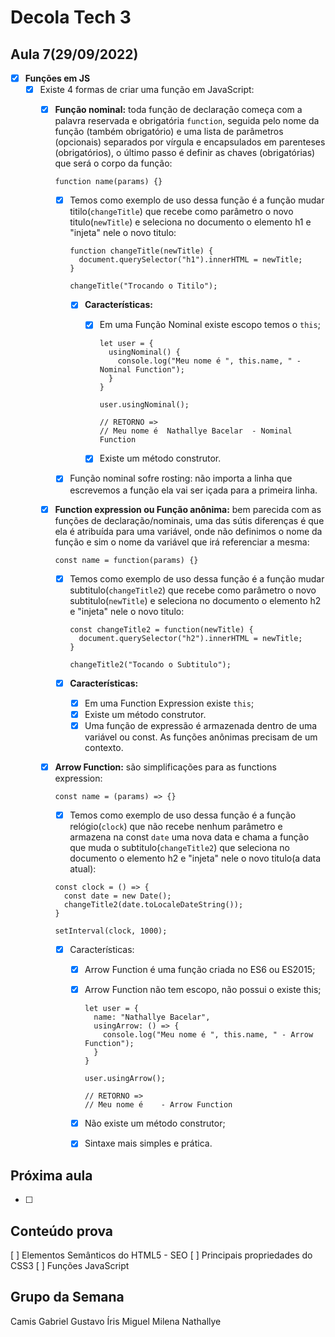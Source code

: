 # Decola Tech 3

## Aula 7(29/09/2022)

- [x] **Funções em JS**
  - [x] Existe 4 formas de criar uma função em JavaScript:
    - [x] **Função nominal:**  toda função de declaração começa com a palavra reservada e obrigatória `function`, seguida pelo nome da função (também obrigatório) e uma lista de parâmetros (opcionais) separados por vírgula e encapsulados em parenteses (obrigatórios), o último passo é definir as chaves (obrigatórias) que será o corpo da função:

      ```  JS
      function name(params) {}
      ```

      - [x] Temos como exemplo de uso dessa função é a função mudar titilo(`changeTitle`) que recebe como parâmetro o novo titulo(`newTitle`) e seleciona no documento o elemento h1 e "injeta" nele o novo titulo:

        ``` JS
        function changeTitle(newTitle) {
          document.querySelector("h1").innerHTML = newTitle;
        }

        changeTitle("Trocando o Titilo");
        ```

        - [x] **Características:**
          - [x] Em uma Função Nominal existe escopo temos o `this`;

            ``` JS
            let user = {
              usingNominal() {
                console.log("Meu nome é ", this.name, " - Nominal Function");
              }
            }

            user.usingNominal();

            // RETORNO =>
            // Meu nome é  Nathallye Bacelar  - Nominal Function
            ```

          - [x] Existe um método construtor.

      - [x] Função nominal sofre rosting: não importa a linha que escrevemos a função ela vai ser içada para a primeira linha.

    - [x] **Function expression ou Função anônima:** bem parecida com as funções de declaração/nominais, uma das sútis diferenças é que ela é atribuída para uma variável, onde não definimos o nome da função e sim o nome da variável que irá referenciar a mesma:

      ``` JS
      const name = function(params) {}
      ```

      - [x] Temos como exemplo de uso dessa função é a função mudar subtitulo(`changeTitle2`) que recebe como parâmetro o novo subtitulo(`newTitle`) e seleciona no documento o elemento h2 e "injeta" nele o novo titulo:

        ``` JS
        const changeTitle2 = function(newTitle) {
          document.querySelector("h2").innerHTML = newTitle;
        }

        changeTitle2("Tocando o Subtitulo");
        ```

      - [x] **Características:**
          - [x] Em uma Function Expression existe `this`;
          - [x] Existe um método construtor.
          - [x] Uma função de expressão é armazenada dentro de uma variável ou const. As funções anônimas precisam de um contexto.

    - [x] **Arrow Function:** são simplificações para as functions expression:

      ``` JS
      const name = (params) => {}
      ```

       - [x] Temos como exemplo de uso dessa função é a função relógio(`clock`) que não recebe nenhum parâmetro  e armazena na const `date` uma nova data e chama a função que muda o subtitulo(`changeTitle2`) que seleciona no documento o elemento h2 e "injeta" nele o novo titulo(a data atual):

        ``` JS
        const clock = () => {
          const date = new Date();
          changeTitle2(date.toLocaleDateString());
        }

        setInterval(clock, 1000);
        ```
        - [x] Características:
          - [x] Arrow Function é uma função criada no ES6 ou ES2015;
          - [x] Arrow Function não tem escopo, não possui o existe this;

            ``` JS
            let user = {
              name: "Nathallye Bacelar",
              usingArrow: () => {
                console.log("Meu nome é ", this.name, " - Arrow Function");
              }
            }

            user.usingArrow();

            // RETORNO =>
            // Meu nome é    - Arrow Function
            ```

          - [x] Não existe um método construtor;
          - [x] Sintaxe mais simples e prática.

## Próxima aula

- [ ]

## Conteúdo prova

[ ] Elementos Semânticos do HTML5 - SEO
[ ] Principais propriedades do CSS3
[ ] Funções JavaScript


## Grupo da Semana

Camis
Gabriel
Gustavo
Íris
Miguel
Milena
Nathallye
